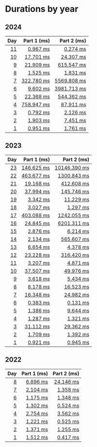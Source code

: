 # Durations by year

## 2024

|                                        Day |                         Part 1 (ms) |                          Part 2 (ms) |
| -----------------------------------------: | ----------------------------------: | -----------------------------------: |
| [11](https://adventofcode.com/2024/day/11) |  [0.967 ms](src/aoc/_2024/day11.py) |   [0.274 ms](src/aoc/_2024/day11.py) |
| [10](https://adventofcode.com/2024/day/10) | [17.701 ms](src/aoc/_2024/day10.py) |  [24.307 ms](src/aoc/_2024/day10.py) |
|   [9](https://adventofcode.com/2024/day/9) |  [21.909 ms](src/aoc/_2024/day9.py) |  [615.547 ms](src/aoc/_2024/day9.py) |
|   [8](https://adventofcode.com/2024/day/8) |   [1.525 ms](src/aoc/_2024/day8.py) |    [1.831 ms](src/aoc/_2024/day8.py) |
|   [7](https://adventofcode.com/2024/day/7) | [322.780 ms](src/aoc/_2024/day7.py) | [5569.808 ms](src/aoc/_2024/day7.py) |
|   [6](https://adventofcode.com/2024/day/6) |   [9.602 ms](src/aoc/_2024/day6.py) | [3981.713 ms](src/aoc/_2024/day6.py) |
|   [5](https://adventofcode.com/2024/day/5) |  [22.368 ms](src/aoc/_2024/day5.py) |  [544.362 ms](src/aoc/_2024/day5.py) |
|   [4](https://adventofcode.com/2024/day/4) | [758.947 ms](src/aoc/_2024/day4.py) |   [87.911 ms](src/aoc/_2024/day4.py) |
|   [3](https://adventofcode.com/2024/day/3) |   [0.792 ms](src/aoc/_2024/day3.py) |    [2.126 ms](src/aoc/_2024/day3.py) |
|   [2](https://adventofcode.com/2024/day/2) |   [1.903 ms](src/aoc/_2024/day2.py) |    [7.451 ms](src/aoc/_2024/day2.py) |
|   [1](https://adventofcode.com/2024/day/1) |   [0.951 ms](src/aoc/_2024/day1.py) |    [1.761 ms](src/aoc/_2024/day1.py) |

## 2023

|                                        Day |                          Part 1 (ms) |                            Part 2 (ms) |
| -----------------------------------------: | -----------------------------------: | -------------------------------------: |
| [23](https://adventofcode.com/2023/day/23) | [146.625 ms](src/aoc/_2023/day23.py) | [10146.390 ms](src/aoc/_2023/day23.py) |
| [22](https://adventofcode.com/2023/day/22) | [463.677 ms](src/aoc/_2023/day22.py) |  [1300.843 ms](src/aoc/_2023/day22.py) |
| [21](https://adventofcode.com/2023/day/21) |  [19.168 ms](src/aoc/_2023/day21.py) |   [412.608 ms](src/aoc/_2023/day21.py) |
| [20](https://adventofcode.com/2023/day/20) |  [37.994 ms](src/aoc/_2023/day20.py) |   [145.746 ms](src/aoc/_2023/day20.py) |
| [19](https://adventofcode.com/2023/day/19) |   [3.342 ms](src/aoc/_2023/day19.py) |    [11.229 ms](src/aoc/_2023/day19.py) |
| [18](https://adventofcode.com/2023/day/18) |   [3.027 ms](src/aoc/_2023/day18.py) |     [1.297 ms](src/aoc/_2023/day18.py) |
| [17](https://adventofcode.com/2023/day/17) | [403.088 ms](src/aoc/_2023/day17.py) |  [1242.055 ms](src/aoc/_2023/day17.py) |
| [16](https://adventofcode.com/2023/day/16) |  [24.845 ms](src/aoc/_2023/day16.py) |  [6201.311 ms](src/aoc/_2023/day16.py) |
| [15](https://adventofcode.com/2023/day/15) |   [2.876 ms](src/aoc/_2023/day15.py) |     [6.214 ms](src/aoc/_2023/day15.py) |
| [14](https://adventofcode.com/2023/day/14) |   [2.134 ms](src/aoc/_2023/day14.py) |   [565.607 ms](src/aoc/_2023/day14.py) |
| [13](https://adventofcode.com/2023/day/13) |   [6.654 ms](src/aoc/_2023/day13.py) |     [4.378 ms](src/aoc/_2023/day13.py) |
| [12](https://adventofcode.com/2023/day/12) |  [23.228 ms](src/aoc/_2023/day12.py) |   [316.420 ms](src/aoc/_2023/day12.py) |
| [11](https://adventofcode.com/2023/day/11) |   [3.207 ms](src/aoc/_2023/day11.py) |     [4.871 ms](src/aoc/_2023/day11.py) |
| [10](https://adventofcode.com/2023/day/10) |  [37.507 ms](src/aoc/_2023/day10.py) |    [49.976 ms](src/aoc/_2023/day10.py) |
|   [9](https://adventofcode.com/2023/day/9) |    [3.618 ms](src/aoc/_2023/day9.py) |      [5.434 ms](src/aoc/_2023/day9.py) |
|   [8](https://adventofcode.com/2023/day/8) |    [8.178 ms](src/aoc/_2023/day8.py) |     [16.523 ms](src/aoc/_2023/day8.py) |
|   [7](https://adventofcode.com/2023/day/7) |   [16.348 ms](src/aoc/_2023/day7.py) |     [24.982 ms](src/aoc/_2023/day7.py) |
|   [6](https://adventofcode.com/2023/day/6) |    [0.383 ms](src/aoc/_2023/day6.py) |      [0.131 ms](src/aoc/_2023/day6.py) |
|   [5](https://adventofcode.com/2023/day/5) |    [1.386 ms](src/aoc/_2023/day5.py) |      [9.644 ms](src/aoc/_2023/day5.py) |
|   [4](https://adventofcode.com/2023/day/4) |    [1.287 ms](src/aoc/_2023/day4.py) |      [1.321 ms](src/aoc/_2023/day4.py) |
|   [3](https://adventofcode.com/2023/day/3) |   [31.112 ms](src/aoc/_2023/day3.py) |     [29.362 ms](src/aoc/_2023/day3.py) |
|   [2](https://adventofcode.com/2023/day/2) |    [1.709 ms](src/aoc/_2023/day2.py) |      [1.392 ms](src/aoc/_2023/day2.py) |
|   [1](https://adventofcode.com/2023/day/1) |    [0.921 ms](src/aoc/_2023/day1.py) |      [0.945 ms](src/aoc/_2023/day1.py) |

## 2022

|                                      Day |                       Part 1 (ms) |                        Part 2 (ms) |
| ---------------------------------------: | --------------------------------: | ---------------------------------: |
| [8](https://adventofcode.com/2022/day/8) | [6.896 ms](src/aoc/_2022/day8.py) | [24.146 ms](src/aoc/_2022/day8.py) |
| [7](https://adventofcode.com/2022/day/7) | [2.104 ms](src/aoc/_2022/day7.py) |  [1.358 ms](src/aoc/_2022/day7.py) |
| [6](https://adventofcode.com/2022/day/6) | [1.175 ms](src/aoc/_2022/day6.py) |  [1.348 ms](src/aoc/_2022/day6.py) |
| [5](https://adventofcode.com/2022/day/5) | [1.302 ms](src/aoc/_2022/day5.py) |  [0.524 ms](src/aoc/_2022/day5.py) |
| [4](https://adventofcode.com/2022/day/4) | [2.754 ms](src/aoc/_2022/day4.py) |  [3.562 ms](src/aoc/_2022/day4.py) |
| [3](https://adventofcode.com/2022/day/3) | [1.221 ms](src/aoc/_2022/day3.py) |  [0.525 ms](src/aoc/_2022/day3.py) |
| [2](https://adventofcode.com/2022/day/2) | [1.371 ms](src/aoc/_2022/day2.py) |  [1.255 ms](src/aoc/_2022/day2.py) |
| [1](https://adventofcode.com/2022/day/1) | [1.512 ms](src/aoc/_2022/day1.py) |  [0.417 ms](src/aoc/_2022/day1.py) |
